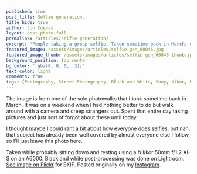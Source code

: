 ```yaml
---
published: true
post_title: Selfie generation.
title_hide: true
author: Jon Cuevas
layout: post-photo-full
permalink: /articles/selfie-generation/
excerpt: "People taking a group selfie. Taken sometime back in March, on a weekend when I had nothing better to do but walk around with a camera and creep strangers out."
featured_image: /assets/images/articles/selfie-gen_00046.jpg
featured_image_thumb: /assets/images/articles/selfie-gen_00046-thumb.jpg
background_position: top center
bg_color: 'rgba(0, 0, 0, .3);'
text_color: light
comments: true
tags: [Photography, Street Photography, Black and White, Sony, Nikon, Nikkor, Manila, Streets of Manila, Mirrorless]
---
```


The image is from one of the solo photowalks that I took sometime back in March. It was on a weekend when I had nothing better to do but walk around with a camera and creep strangers out. Spent that entire day taking pictures and just sort of forgot about these until today.

I thought maybe I could rant a bit about how everyone does selfies, but nah, that subject has already been well covered by almost everyone else I follow, so I'll just leave this photo here.

Taken while probably sitting down and resting using a Nikkor 50mm f/1.2 AI-S on an A6000. Black and white post-processing was done on Lightroom. [See image on Flickr][1] for EXIF. Posted originally on my [Instagram][2].

[1]: http://www.flickr.com/photos/archondigital/17347261935/
[2]: http://instagram.com/p/2Mgy4IGq4d/

